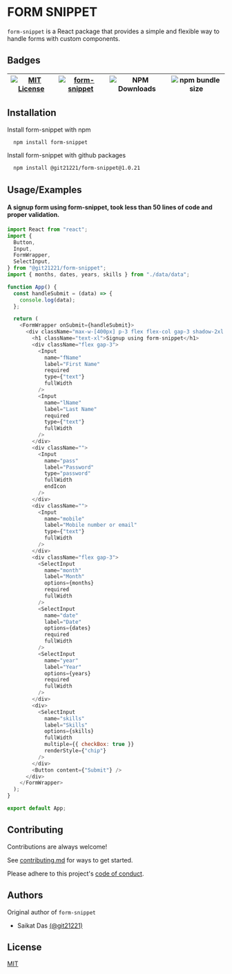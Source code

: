 # FORM SNIPPET

`form-snippet` is a React package that provides a simple and flexible way to handle forms with custom components.

## Badges

| [![MIT License](https://img.shields.io/badge/License-MIT-green.svg)](https://choosealicense.com/licenses/mit/) | [![form-snippet](https://img.shields.io/npm/v/form-snippet.svg)](https://www.npmjs.com/package/form-snippet) | ![NPM Downloads](https://img.shields.io/npm/dm/form-snippet) | ![npm bundle size](https://img.shields.io/bundlephobia/min/form-snippet) |
| -------------------------------------------------------------------------------------------------------------- | ------------------------------------------------------------------------------------------------------------ | ------------------------------------------------------------ | ------------------------------------------------------------------------ |

## Installation

Install form-snippet with npm

```bash
  npm install form-snippet
```

Install form-snippet with github packages

```bash
  npm install @git21221/form-snippet@1.0.21
```

## Usage/Examples

#### A signup form using form-snippet, took less than 50 lines of code and proper validation.

```javascript
import React from "react";
import {
  Button,
  Input,
  FormWrapper,
  SelectInput,
} from "@git21221/form-snippet";
import { months, dates, years, skills } from "./data/data";

function App() {
  const handleSubmit = (data) => {
    console.log(data);
  };

  return (
    <FormWrapper onSubmit={handleSubmit}>
      <div className="max-w-[400px] p-3 flex flex-col gap-3 shadow-2xl rounded-lg">
        <h1 className="text-xl">Signup using form-snippet</h1>
        <div className="flex gap-3">
          <Input
            name="fName"
            label="First Name"
            required
            type={"text"}
            fullWidth
          />
          <Input
            name="lName"
            label="Last Name"
            required
            type={"text"}
            fullWidth
          />
        </div>
        <div className="">
          <Input
            name="pass"
            label="Password"
            type="password"
            fullWidth
            endIcon
          />
        </div>
        <div className="">
          <Input
            name="mobile"
            label="Mobile number or email"
            type={"text"}
            fullWidth
          />
        </div>
        <div className="flex gap-3">
          <SelectInput
            name="month"
            label="Month"
            options={months}
            required
            fullWidth
          />
          <SelectInput
            name="date"
            label="Date"
            options={dates}
            required
            fullWidth
          />
          <SelectInput
            name="year"
            label="Year"
            options={years}
            required
            fullWidth
          />
        </div>
        <div>
          <SelectInput
            name="skills"
            label="Skills"
            options={skills}
            fullWidth
            multiple={{ checkBox: true }}
            renderStyle={"chip"}
          />
        </div>
        <Button content={"Submit"} />
      </div>
    </FormWrapper>
  );
}

export default App;
```

## Contributing

Contributions are always welcome!

See [contributing.md](./contributing.md) for ways to get started.

Please adhere to this project's [code of conduct](./CODE_OF_CONDUCT.md).

## Authors

Original author of `form-snippet`

- Saikat Das [(@git21221)](https://www.github.com/git21221)

## License

[MIT](https://choosealicense.com/licenses/mit/)
